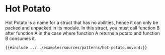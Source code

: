 # Hot Potato

Hot Potato is a name for a struct that has no abilities, hence it can only be packed and unpacked in its module. In this struct, you must call function B after function A in the case where function A returns a potato and function B consumes it.

```move
{{#include ../../examples/sources/patterns/hot-potato.move:4:}}
```

